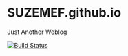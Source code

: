 # SUZEMEF.github.io
Just Another Weblog

[![Build Status](https://www.travis-ci.com/mykonakona/mykonakona.github.io.svg?branch=source)](https://www.travis-ci.com/mykonakona/mykonakona.github.io)